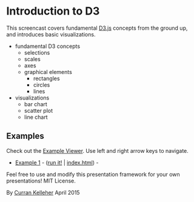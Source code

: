 # Introduction to D3

This screencast covers fundamental [D3.js](http://d3js.org/) concepts from the ground up, and introduces basic visualizations.

 * fundamental D3 concepts
   * selections
   * scales
   * axes
   * graphical elements
     * rectangles
     * circles
     * lines
 * visualizations
   * bar chart
   * scatter plot
   * line chart

## Examples

Check out the [Example Viewer](http://curran.github.io/screencasts/introToD3/examples/viewer/#/). Use left and right arrow keys to navigate.

 * [Example 1](https://github.com/curran/screencasts/tree/gh-pages/navigation/examples/code/snapshot01) - ([run it!](http://curran.github.io/screencasts/navigation/examples/code/snapshot01) | [index.html](https://github.com/curran/screencasts/tree/gh-pages/navigation/examples/code/snapshot01/index.html)) - 

Feel free to use and modify this presentation framework for your own presentations! MIT License.

By [Curran Kelleher](https://github.com/curran/portfolio) April 2015
